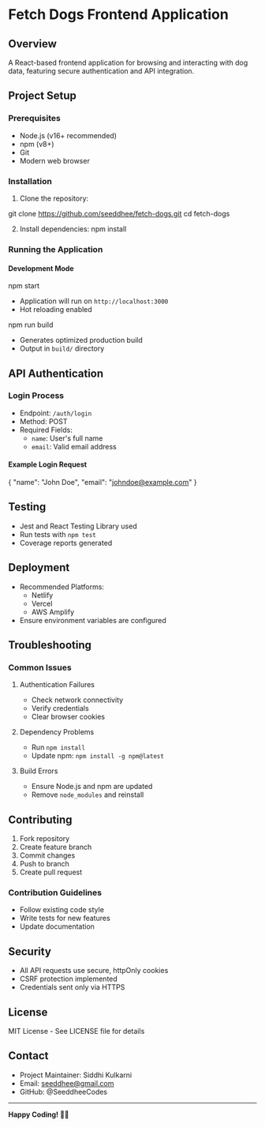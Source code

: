 # Fetch Dogs Frontend Application

## Overview
A React-based frontend application for browsing and interacting with dog data, featuring secure authentication and API integration.



## Project Setup

### Prerequisites
- Node.js (v16+ recommended)
- npm (v8+)
- Git
- Modern web browser

### Installation

1. Clone the repository:

git clone https://github.com/seeddhee/fetch-dogs.git
cd fetch-dogs


2. Install dependencies:
npm install


### Running the Application

#### Development Mode

npm start
- Application will run on `http://localhost:3000`
- Hot reloading enabled

npm run build
- Generates optimized production build
- Output in `build/` directory

## API Authentication

### Login Process
- Endpoint: `/auth/login`
- Method: POST
- Required Fields:
  - `name`: User's full name
  - `email`: Valid email address

#### Example Login Request
{
"name": "John Doe",
"email": "johndoe@example.com"
}



## Testing
- Jest and React Testing Library used
- Run tests with `npm test`
- Coverage reports generated

## Deployment
- Recommended Platforms:
  - Netlify
  - Vercel
  - AWS Amplify
- Ensure environment variables are configured

## Troubleshooting

### Common Issues
1. Authentication Failures
   - Check network connectivity
   - Verify credentials
   - Clear browser cookies

2. Dependency Problems
   - Run `npm install`
   - Update npm: `npm install -g npm@latest`

3. Build Errors
   - Ensure Node.js and npm are updated
   - Remove `node_modules` and reinstall

## Contributing
1. Fork repository
2. Create feature branch
3. Commit changes
4. Push to branch
5. Create pull request

### Contribution Guidelines
- Follow existing code style
- Write tests for new features
- Update documentation

## Security
- All API requests use secure, httpOnly cookies
- CSRF protection implemented
- Credentials sent only via HTTPS

## License
MIT License - See LICENSE file for details

## Contact
- Project Maintainer: Siddhi Kulkarni
- Email: seeddhee@gmail.com
- GitHub: @SeeddheeCodes

---

**Happy Coding! 🐶🚀**
